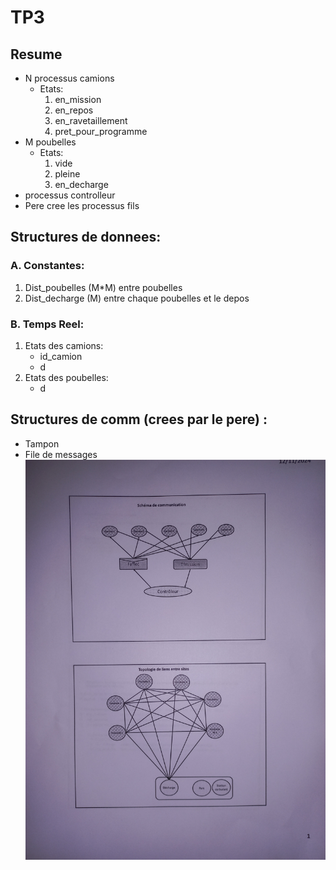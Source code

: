 # TP3
## Resume
 * N processus camions
    * Etats: 
      1. en_mission
      2. en_repos
      3. en_ravetaillement
      4. pret_pour_programme
 * M poubelles
   * Etats:
     1. vide
     2. pleine
     3. en_decharge
 * processus controlleur
 * Pere cree les processus fils
## Structures de donnees:
### A. Constantes:
  1. Dist_poubelles (M*M) entre poubelles
  2. Dist_decharge (M) entre chaque poubelles et le depos
### B. Temps Reel:   
  1. Etats des camions:
     * id_camion
     * d
  2. Etats des poubelles:
     * d
## Structures de comm (crees par le pere) :
 * Tampon 
 * File de messages
![schema](schema.jpg)